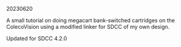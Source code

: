 20230620

A small tutorial on doing megacart bank-switched cartridges on the ColecoVision using a modified linker for SDCC of my own design.

Updated for SDCC 4.2.0
